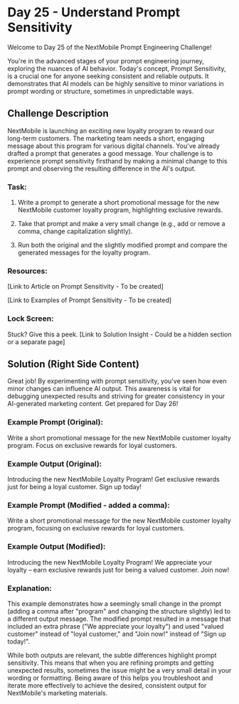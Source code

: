 # Day 25 - Understand Prompt Sensitivity

Welcome to Day 25 of the NextMobile Prompt Engineering Challenge!

You're in the advanced stages of your prompt engineering journey, exploring the nuances of AI behavior. Today's concept, Prompt Sensitivity, is a crucial one for anyone seeking consistent and reliable outputs. It demonstrates that AI models can be highly sensitive to minor variations in prompt wording or structure, sometimes in unpredictable ways.

## Challenge Description
NextMobile is launching an exciting new loyalty program to reward our long-term customers. The marketing team needs a short, engaging message about this program for various digital channels. You've already drafted a prompt that generates a good message. Your challenge is to experience prompt sensitivity firsthand by making a minimal change to this prompt and observing the resulting difference in the AI's output.

### Task:

1. Write a prompt to generate a short promotional message for the new NextMobile customer loyalty program, highlighting exclusive rewards.

2. Take that prompt and make a very small change (e.g., add or remove a comma, change capitalization slightly).

3. Run both the original and the slightly modified prompt and compare the generated messages for the loyalty program.

### Resources:

[Link to Article on Prompt Sensitivity - To be created]

[Link to Examples of Prompt Sensitivity - To be created]

### Lock Screen:

Stuck? Give this a peek. [Link to Solution Insight - Could be a hidden section or a separate page]

## Solution (Right Side Content)
Great job! By experimenting with prompt sensitivity, you've seen how even minor changes can influence AI output. This awareness is vital for debugging unexpected results and striving for greater consistency in your AI-generated marketing content. Get prepared for Day 26!

### Example Prompt (Original):

Write a short promotional message for the new NextMobile customer loyalty program. Focus on exclusive rewards for loyal customers.

### Example Output (Original):

Introducing the new NextMobile Loyalty Program! Get exclusive rewards just for being a loyal customer. Sign up today!

### Example Prompt (Modified - added a comma):

Write a short promotional message for the new NextMobile customer loyalty program, focusing on exclusive rewards for loyal customers.

### Example Output (Modified):

Introducing the new NextMobile Loyalty Program! We appreciate your loyalty – earn exclusive rewards just for being a valued customer. Join now!

### Explanation:

This example demonstrates how a seemingly small change in the prompt (adding a comma after "program" and changing the structure slightly) led to a different output message. The modified prompt resulted in a message that included an extra phrase ("We appreciate your loyalty") and used "valued customer" instead of "loyal customer," and "Join now!" instead of "Sign up today!". 

While both outputs are relevant, the subtle differences highlight prompt sensitivity. This means that when you are refining prompts and getting unexpected results, sometimes the issue might be a very small detail in your wording or formatting. Being aware of this helps you troubleshoot and iterate more effectively to achieve the desired, consistent output for NextMobile's marketing materials. 